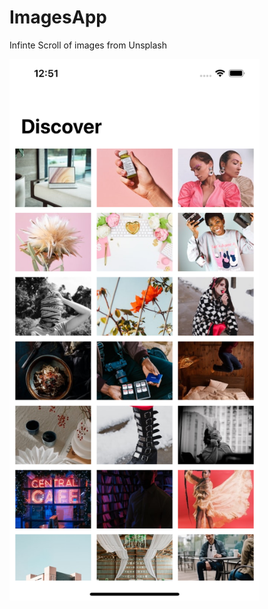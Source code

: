 # ImagesApp

Infinte Scroll of images from Unsplash

<img src="images/Simulator Screen Shot - iPhone 12 Pro Max - 2020-12-07 at 12.51.27.png" width="400" />
